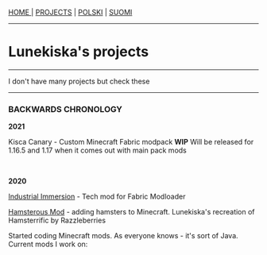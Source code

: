 <p><a href="/index">HOME    </a> | <a href="/projects">    PROJECTS</a> | <a href="/pl/projects">    POLSKI</a> | <a href="/fi/projects">    SUOMI</a></p>

<hr>

<h1>Lunekiska's projects</h1>
  
 <hr>
 
<p>I don't have many projects but check these</p>

 <hr>
 
<h3>BACKWARDS CHRONOLOGY</h3>
  <p><b>2021</b></p>
   <p>Kisca Canary - Custom Minecraft Fabric modpack <b>WIP</b> Will be released for 1.16.5 and 1.17 when it comes out with main pack mods</p>
   <br>
  <p><b>2020</b></p>
   <p><a href="https://github.com/lunekiska/IndImm-Fabric">Industrial Immersion</a> - Tech mod for Fabric Modloader</p>
   <p**ABANDONED**><a href="/Hamsterous-Fabric/index">Hamsterous Mod</a> - adding hamsters to Minecraft. Lunekiska's recreation of Hamsterrific by Razzleberries</p>
   <p>Started coding Minecraft mods. As everyone knows - it's sort of Java. Current mods I work on:</p>

